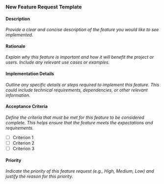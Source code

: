 ### New Feature Request Template

#### Description
*Provide a clear and concise description of the feature you would like to see implemented.*

#### Rationale
*Explain why this feature is important and how it will benefit the project or users. Include any relevant use cases or examples.*

#### Implementation Details
*Outline any specific details or steps required to implement this feature. This could include technical requirements, dependencies, or other relevant information.*

#### Acceptance Criteria
*Define the criteria that must be met for this feature to be considered complete. This helps ensure that the feature meets the expectations and requirements.*

- [ ] Criterion 1
- [ ] Criterion 2
- [ ] Criterion 3

#### Priority
*Indicate the priority of this feature request (e.g., High, Medium, Low) and justify the reason for this priority.*

